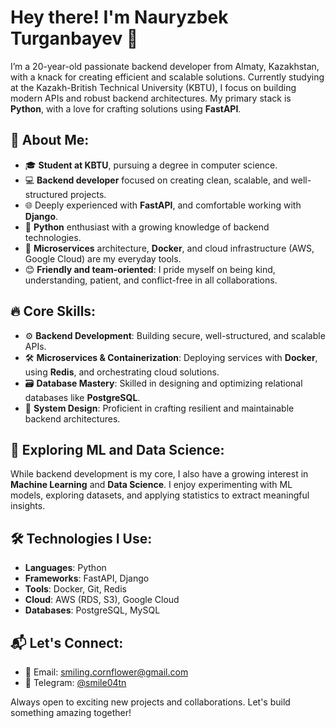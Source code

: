 # Hey there! I'm Nauryzbek Turganbayev 👋

I’m a 20-year-old passionate backend developer from Almaty, Kazakhstan, with a knack for creating efficient and scalable solutions. Currently studying at the Kazakh-British Technical University (KBTU), I focus on building modern APIs and robust backend architectures. My primary stack is **Python**, with a love for crafting solutions using **FastAPI**.

## 🚀 About Me:
- 🎓 **Student at KBTU**, pursuing a degree in computer science.
- 💻 **Backend developer** focused on creating clean, scalable, and well-structured projects.
- 🌐 Deeply experienced with **FastAPI**, and comfortable working with **Django**.
- 🧠 **Python** enthusiast with a growing knowledge of backend technologies.
- 🔧 **Microservices** architecture, **Docker**, and cloud infrastructure (AWS, Google Cloud) are my everyday tools.
- 😊 **Friendly and team-oriented**: I pride myself on being kind, understanding, patient, and conflict-free in all collaborations.

## 🔥 Core Skills:
- ⚙️ **Backend Development**: Building secure, well-structured, and scalable APIs.
- 🛠️ **Microservices & Containerization**: Deploying services with **Docker**, using **Redis**, and orchestrating cloud solutions.
- 🗃️ **Database Mastery**: Skilled in designing and optimizing relational databases like **PostgreSQL**.
- 🔄 **System Design**: Proficient in crafting resilient and maintainable backend architectures.

## 🧠 Exploring ML and Data Science:
While backend development is my core, I also have a growing interest in **Machine Learning** and **Data Science**. I enjoy experimenting with ML models, exploring datasets, and applying statistics to extract meaningful insights.

## 🛠️ Technologies I Use:
- **Languages**: Python  
- **Frameworks**: FastAPI, Django  
- **Tools**: Docker, Git, Redis  
- **Cloud**: AWS (RDS, S3), Google Cloud  
- **Databases**: PostgreSQL, MySQL  

## 📬 Let's Connect:
- 📧 Email: [smiling.cornflower@gmail.com](mailto:smiling.cornflower@gmail.com)  
- 💬 Telegram: [@smile04tn](https://t.me/smile04tn)  

Always open to exciting new projects and collaborations. Let's build something amazing together!

